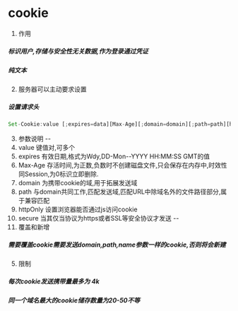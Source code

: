 # cookie
1. 作用
##### 标识用户,存储与安全性无关数据,作为登录通过凭证
##### 纯文本
2. 服务器可以主动要求设置
##### 设置请求头
```js
Set-Cookie:value [;expires=data][Max-Age][;domain=domain][;path=path][httpOnly][;secure]
```
3. 参数说明 
--
1. value 键值对,可多个
2. expires 有效日期,格式为Wdy,DD-Mon--YYYY HH:MM:SS GMT的值
3. Max-Age 存活时间,为正数,负数时不创建磁盘文件,只会保存在内存中,时效性同Session,为0标识立即删除.
4. domain 为携带cookie的域,用于拓展发送域
5. path 与domain共同工作,匹配发送域,匹配URL中除域名外的文件路径部分,属于兼容匹配
6. httpOnly 设置浏览器能否通过js访问cookie
7. secure 当其仅当协议为https或者SSL等安全协议才发送
--
4. 覆盖和新增
##### 需要覆盖cookie需要发送domain,path,name参数一样的cookie,否则将会新建

5. 限制
##### 每次cookie发送携带量最多为 4k
##### 同一个域名最大的cookie储存数量为20-50不等